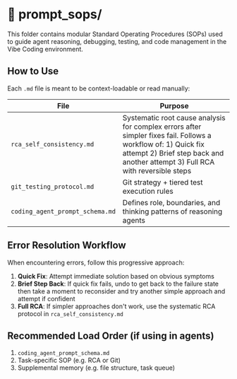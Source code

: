 # 📁 prompt_sops/

This folder contains modular Standard Operating Procedures (SOPs) used to guide agent reasoning, debugging, testing, and code management in the Vibe Coding environment.

## How to Use

Each `.md` file is meant to be context-loadable or read manually:

| File | Purpose |
|------|---------|
| `rca_self_consistency.md` | Systematic root cause analysis for complex errors after simpler fixes fail. Follows a workflow of: 1) Quick fix attempt 2) Brief step back and another attempt 3) Full RCA with reversible steps |
| `git_testing_protocol.md` | Git strategy + tiered test execution rules |
| `coding_agent_prompt_schema.md` | Defines role, boundaries, and thinking patterns of reasoning agents |

## Error Resolution Workflow

When encountering errors, follow this progressive approach:

1. **Quick Fix**: Attempt immediate solution based on obvious symptoms
2. **Brief Step Back**: If quick fix fails, undo to get back to the failure state then take a moment to reconsider and try another simple approach and attempt if confident
3. **Full RCA**: If simpler approaches don't work, use the systematic RCA protocol in `rca_self_consistency.md`

## Recommended Load Order (if using in agents)

1. `coding_agent_prompt_schema.md`
2. Task-specific SOP (e.g. RCA or Git)
3. Supplemental memory (e.g. file structure, task queue)